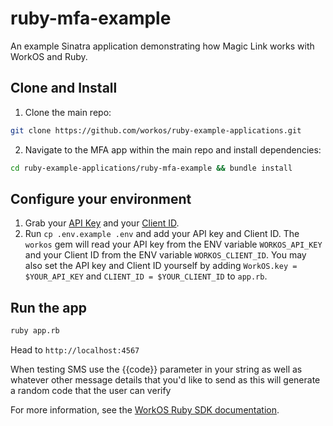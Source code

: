 # ruby-mfa-example

An example Sinatra application demonstrating how Magic Link works with WorkOS and Ruby.

## Clone and Install

1. Clone the main repo:

```sh
git clone https://github.com/workos/ruby-example-applications.git
```

2. Navigate to the MFA app within the main repo and install dependencies:

```sh
cd ruby-example-applications/ruby-mfa-example && bundle install
```

## Configure your environment

1. Grab your [API Key](https://dashboard.workos.com/api-keys) and your [Client ID](https://dashboard.workos.com/configuration).
2. Run `cp .env.example .env` and add your API key and Client ID. The `workos` gem will read your API key from the ENV variable `WORKOS_API_KEY` and your Client ID from the ENV variable `WORKOS_CLIENT_ID`. You may also set the API key and Client ID yourself by adding `WorkOS.key = $YOUR_API_KEY` and `CLIENT_ID = $YOUR_CLIENT_ID` to `app.rb`.

## Run the app 

```sh
ruby app.rb
```

Head to `http://localhost:4567`

When testing SMS use the {{code}} parameter in your string as well as whatever other message details that you'd like to send as this will generate a random code that the user can verify

For more information, see the [WorkOS Ruby SDK documentation](https://docs.workos.com/sdk/ruby).
